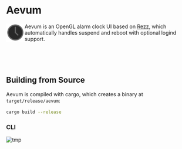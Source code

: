 # Aevum

<p>
  <img src="./logo.svg" width="10%" align="left">

  Aevum is an OpenGL alarm clock UI based on [Rezz](../rezz), which automatically
  handles suspend and reboot with optional logind support.

  <br clear="align"/>
</p>

<br />

## Building from Source

Aevum is compiled with cargo, which creates a binary at `target/release/aevum`:

```sh
cargo build --release
```

### CLI

![tmp](https://github.com/catacombing/alarm/assets/8886672/cc4b05f8-48e0-4fc2-886f-55bec261665e)
